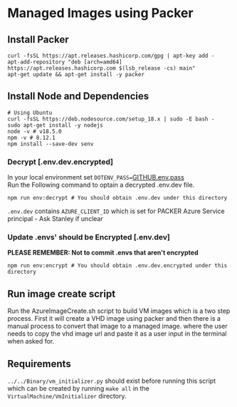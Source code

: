 # Managed Images using Packer

## Install Packer
```
curl -fsSL https://apt.releases.hashicorp.com/gpg | apt-key add -
apt-add-repository "deb [arch=amd64] https://apt.releases.hashicorp.com $(lsb_release -cs) main"
apt-get update && apt-get install -y packer
```
## Install Node and Dependencies
```
# Using Ubuntu
curl -fsSL https://deb.nodesource.com/setup_18.x | sudo -E bash -
sudo apt-get install -y nodejs
node -v # v18.5.0
npm -v # 8.12.1
npm install --save-dev senv
```
### Decrypt [.env.dev.encrypted]
In your local environment set `DOTENV_PASS=`[GITHUB.env.pass](https://start.1password.com/open/i?a=VDKXP5MBWJAW3F3YRPJNHPGKLM&v=gy4saia7pduzqbp7qhij776a4u&i=kmdczi5wvgpty6kqodhjdjyydy&h=secureailabs.1password.com) \
Run the Following command to optain a decrypted .env.dev file.
```
npm run env:decrypt # You should obtain .env.dev under this directory
```
`.env.dev` contains `AZURE_CLIENT_ID`  which is set for PACKER Azure Service principal - Ask Stanley if unclear
### Update .envs' should be Encrypted [.env.dev]
**PLEASE REMEMBER: Not to commit .envs that aren't encrypted**
```
npm run env:encrypt # You should obtain .env.dev.encrypted under this directory
```
## Run image create script
Run the AzureImageCreate.sh script to build VM images which is a two step process.
First it will create a VHD image using packer and then there is a manual process to convert that image to a managed image.
where the user needs to copy the vhd image url and paste it as a user input in the terminal when asked for.

## Requirements
`../../Binary/vm_initializer.py` should exist before running this script which can be created by running `make all` in the `VirtualMachine/VmInitializer` directory.
